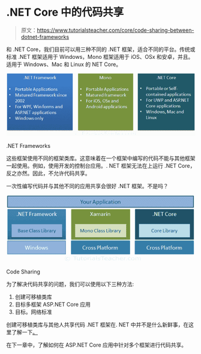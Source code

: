 # .NET Core 中的代码共享 

> 原文：<https://www.tutorialsteacher.com/core/code-sharing-between-dotnet-frameworks>

和 .NET Core，我们目前可以用三种不同的 .NET 框架，适合不同的平台。传统或标准 .NET 框架适用于 Windows，Mono 框架适用于 iOS、OSx 和安卓，并且。适用于 Windows、Mac 和 Linux 的 NET Core。

[![](img/13ccee9c079ec83f361d6afa1858bf32.png)](../../Content/images/core/dotnet-frameworks.png)

.NET Frameworks



这些框架使用不同的框架类库。这意味着在一个框架中编写的代码不能与其他框架一起使用。例如，使用开发的控制台应用。. NET 框架无法在上运行 .NET Core，反之亦然。因此，不允许代码共享。

一次性编写代码并与其他不同的应用共享会很好 .NET 框架。不是吗？

[![](img/f0d63bf9336a06f306b6ab18eb46874e.png)](../../Content/images/core/code-sharing.png)

Code Sharing



为了解决代码共享的问题，我们可以使用以下三种方法:

1.  创建可移植类库
2.  目标多框架 ASP.NET Core 应用
3.  目标。网络标准

创建可移植类库与其他人共享代码 .NET 框架在. NET 中并不是什么新鲜事，在这里了解一下[。](https://docs.microsoft.com/en-us/dotnet/standard/cross-platform/cross-platform-development-with-the-portable-class-library ".NET Core Code Sharing")

在下一章中，了解如何在 ASP.NET Core 应用中针对多个框架进行代码共享。